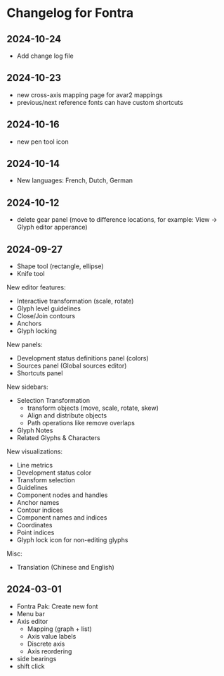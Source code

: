 # Changelog for Fontra

## 2024-10-24

- Add change log file

## 2024-10-23

- new cross-axis mapping page for avar2 mappings
- previous/next reference fonts can have custom shortcuts

## 2024-10-16

- new pen tool icon

## 2024-10-14

- New languages: French, Dutch, German

## 2024-10-12

- delete gear panel (move to difference locations, for example: View -> Glyph editor apperance)

## 2024-09-27

- Shape tool (rectangle, ellipse)
- Knife tool

New editor features:

- Interactive transformation (scale, rotate)
- Glyph level guidelines
- Close/Join contours
- Anchors
- Glyph locking

New panels:

- Development status definitions panel (colors)
- Sources panel (Global sources editor)
- Shortcuts panel

New sidebars:

- Selection Transformation
  - transform objects (move, scale, rotate, skew)
  - Align and distribute objects
  - Path operations like remove overlaps
- Glyph Notes
- Related Glyphs & Characters

New visualizations:

- Line metrics
- Development status color
- Transform selection
- Guidelines
- Component nodes and handles
- Anchor names
- Contour indices
- Component names and indices
- Coordinates
- Point indices
- Glyph lock icon for non-editing glyphs

Misc:

- Translation (Chinese and English)

## 2024-03-01

- Fontra Pak: Create new font
- Menu bar
- Axis editor
  - Mapping (graph + list)
  - Axis value labels
  - Discrete axis
  - Axis reordering
- side bearings
- shift click

